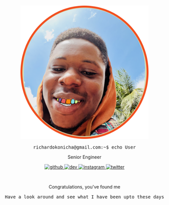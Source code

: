 
<p align="center">
<img src='avatar.svg' alt="me" width='400'/>
<summary align="center">
<samp>
richardokonicha@gmail.com:~$ <kbd><samp>echo User</samp></kbd>
</samp>
</summary>

  <p align="center">Senior Engineer<p>
  <p align="center">
    <a href="https://github.com/richardokonicha">
    <img src='https://cdn.jsdelivr.net/npm/simple-icons@3.0.1/icons/github.svg' alt='github' height='30'></img>
    </a>
    <a href="https://youtube.com/theroadmap?sub_confirmation=1">
    <img src='https://cdn.jsdelivr.net/npm/simple-icons@3.0.1/icons/dev-dot-to.svg' alt='dev' height='30'></img>
    <a href="https://www.instagram.com/r.e.e.c.h.e.e">
   <img src='https://cdn.jsdelivr.net/npm/simple-icons@3.0.1/icons/instagram.svg' alt='instagram' height='30'>
    </a>
    <a href="https://www.youtube.com/channel/UCA0H2KIWgWTwpTFjSxp0now?sub_confirmation=1">
    	<img src='https://cdn.jsdelivr.net/npm/simple-icons@3.0.1/icons/twitter.svg' alt='twitter' height='30' />
    </a>
  </p>
</p>

<br>

<p align="center">
Congratulations, you've found me
 
</p>
<p align="center"><samp>Have a look around and see what I have been upto these days</samp></p>


